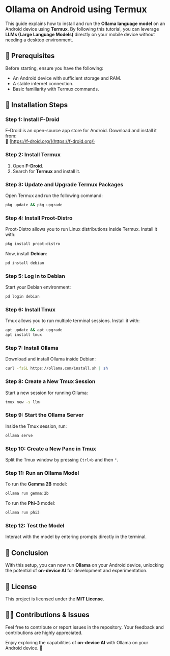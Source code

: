 # Ollama on Android using Termux

This guide explains how to install and run the **Ollama language model** on an Android device using **Termux**. By following this tutorial, you can leverage **LLMs (Large Language Models)** directly on your mobile device without needing a desktop environment.

## 📌 Prerequisites

Before starting, ensure you have the following:

- An Android device with sufficient storage and RAM.
- A stable internet connection.
- Basic familiarity with Termux commands.

## 🚀 Installation Steps

### Step 1: Install F-Droid

F-Droid is an open-source app store for Android. Download and install it from:  
🔗 [https://f-droid.org/](https://f-droid.org/)

### Step 2: Install Termux

1. Open **F-Droid**.
2. Search for **Termux** and install it.

### Step 3: Update and Upgrade Termux Packages

Open Termux and run the following command:

```bash
pkg update && pkg upgrade
```

### Step 4: Install Proot-Distro

Proot-Distro allows you to run Linux distributions inside Termux. Install it with:

```bash
pkg install proot-distro
```

Now, install **Debian**:

```bash
pd install debian
```

### Step 5: Log in to Debian

Start your Debian environment:

```bash
pd login debian
```

### Step 6: Install Tmux

Tmux allows you to run multiple terminal sessions. Install it with:

```bash
apt update && apt upgrade
apt install tmux
```

### Step 7: Install Ollama

Download and install Ollama inside Debian:

```bash
curl -fsSL https://ollama.com/install.sh | sh
```

### Step 8: Create a New Tmux Session

Start a new session for running Ollama:

```bash
tmux new -s llm
```

### Step 9: Start the Ollama Server

Inside the Tmux session, run:

```bash
ollama serve
```

### Step 10: Create a New Pane in Tmux

Split the Tmux window by pressing `Ctrl+b` and then `"`.

### Step 11: Run an Ollama Model

To run the **Gemma 2B** model:

```bash
ollama run gemma:2b
```

To run the **Phi-3** model:

```bash
ollama run phi3
```

### Step 12: Test the Model

Interact with the model by entering prompts directly in the terminal.


## 🎯 Conclusion

With this setup, you can now run **Ollama** on your Android device, unlocking the potential of **on-device AI** for development and experimentation.

## 📜 License

This project is licensed under the **MIT License**.

## 👨‍💻 Contributions & Issues

Feel free to contribute or report issues in the repository. Your feedback and contributions are highly appreciated.

Enjoy exploring the capabilities of **on-device AI** with Ollama on your Android device. 🚀